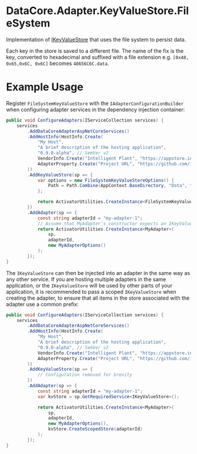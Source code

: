﻿# DataCore.Adapter.KeyValueStore.FileSystem

Implementation of [IKeyValueStore](/src/DataCore.Adapter.Abstractions/Services/IKeyValueStore.cs) that uses the file system to persist data.

Each key in the store is saved to a different file. The name of the fix is the key, converted to hexadecimal and suffixed with a file extension e.g. `[0x48, 0x65,0x6C, 0x6C]` becomes `48656C6C.data`.


# Example Usage

Register `FileSystemKeyValueStore` with the `IAdapterConfigurationBuilder` when configuring adapter services in the dependency injection container:

```csharp
public void ConfigureAdapters(IServiceCollection services) {
    services
        .AddDataCoreAdapterAspNetCoreServices()
        .AddHostInfo(HostInfo.Create(
            "My Host",
            "A brief description of the hosting application",
            "0.9.0-alpha", // SemVer v2
            VendorInfo.Create("Intelligent Plant", "https://appstore.intelligentplant.com"),
            AdapterProperty.Create("Project URL", "https://github.com/intelligentplant/AppStoreConnect.Adapters")
        ))
        .AddKeyValueStore(sp => {
            var options = new FileSystemKeyValueStoreOptions() {
                Path = Path.Combine(AppContext.BaseDirectory, "Data", "KVStore")
            };

            return ActivatorUtilities.CreateInstance<FileSystemKeyValueStore>(sp, options);
        })
        .AddAdapter(sp => {
            const string adapterId = "my-adapter-1";
            // Assume that MyAdapter's constructor expects an IKeyValueStore instance. 
            return ActivatorUtilities.CreateInstance<MyAdapter>(
                sp, 
                adapterId, 
                new MyAdapterOptions()
            );
        });
}
```

The `IKeyValueStore` can then be injected into an adapter in the same way as any other service. If you are hosting multiple adapters in the same application, or the `IKeyValueStore` will be used by other parts of your application, it is recommended to pass a scoped `IKeyValueStore` when creating the adapter, to ensure that all items in the store associated with the adapter use a common prefix:

```csharp
public void ConfigureAdapters(IServiceCollection services) {
    services
        .AddDataCoreAdapterAspNetCoreServices()
        .AddHostInfo(HostInfo.Create(
            "My Host",
            "A brief description of the hosting application",
            "0.9.0-alpha", // SemVer v2
            VendorInfo.Create("Intelligent Plant", "https://appstore.intelligentplant.com"),
            AdapterProperty.Create("Project URL", "https://github.com/intelligentplant/AppStoreConnect.Adapters")
        ))
        .AddKeyValueStore(sp => {
            // Configuration removed for brevity
        })
        .AddAdapter(sp => {
            const string adapterId = "my-adapter-1";
            var kvStore = sp.GetRequiredService<IKeyValueStore>();

            return ActivatorUtilities.CreateInstance<MyAdapter>(
                sp, 
                adapterId, 
                new MyAdapterOptions(), 
                kvStore.CreateScopedStore(adapterId)
            );
        });
}
```
